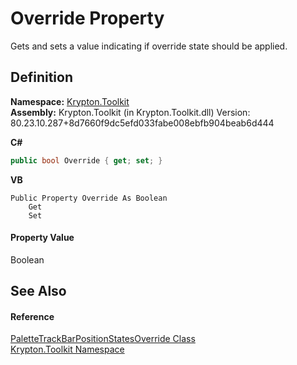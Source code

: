 # Override Property


Gets and sets a value indicating if override state should be applied.



## Definition
**Namespace:** <a href="79d2eac2-21f4-54ff-7552-b20c33c30600.md">Krypton.Toolkit</a>  
**Assembly:** Krypton.Toolkit (in Krypton.Toolkit.dll) Version: 80.23.10.287+8d7660f9dc5efd033fabe008ebfb904beab6d444

**C#**
``` C#
public bool Override { get; set; }
```
**VB**
``` VB
Public Property Override As Boolean
	Get
	Set
```



#### Property Value
Boolean

## See Also


#### Reference
<a href="2a91cef2-a220-01ba-43bf-6a24e3031e13.md">PaletteTrackBarPositionStatesOverride Class</a>  
<a href="79d2eac2-21f4-54ff-7552-b20c33c30600.md">Krypton.Toolkit Namespace</a>  

